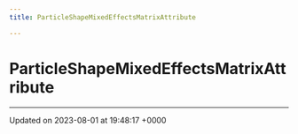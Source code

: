 ```yaml
---
title: ParticleShapeMixedEffectsMatrixAttribute

---
```


# ParticleShapeMixedEffectsMatrixAttribute





-------------------------------

Updated on 2023-08-01 at 19:48:17 +0000